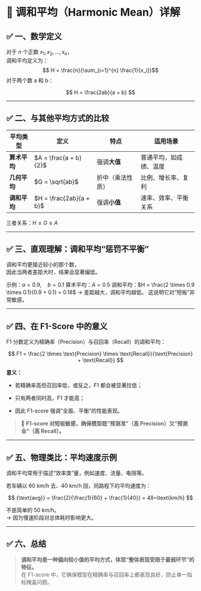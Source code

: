 # 🧮 调和平均（Harmonic Mean）详解

## ✅ 一、数学定义

对于 $n$ 个正数 $x_1, x_2, \ldots, x_n​$，  
调和平均定义为：
$$
H = \frac{n}{\sum_{i=1}^{n} \frac{1}{x_i}}​
$$
对于两个数 a 和 b：

$$
H = \frac{2ab}{a + b}
$$

---

## ✅ 二、与其他平均方式的比较

| 平均类型     | 定义                      | 特点       | 适用场景        |
| -------- | ----------------------- | -------- | ----------- |
| **算术平均** | $A = \frac{a + b}{2}$   | 强调**大值** | 普通平均，如成绩、温度 |
| **几何平均** | $G = \sqrt{ab}$         | 折中（乘法性质） | 比例、增长率、复利   |
| **调和平均** | $H = \frac{2ab}{a + b}$ | 强调**小值** | 速率、效率、平衡关系  |

三者关系：$H \le G \le A$

---

## ✅ 三、直观理解：调和平均“惩罚不平衡”

调和平均更接近较小的那个数，  
因此当两者差距大时，结果会显著偏低。

示例：$a = 0.9, \quad b = 0.1$
算术平均：$A = 0.5$
调和平均：$H = \frac{2 \times 0.9 \times 0.1}{0.9 + 0.1} = 0.18$
→ 差距越大，调和平均越低。 这说明它对“短板”非常敏感。

---

## ✅ 四、在 F1-Score 中的意义

F1 分数定义为精确率（Precision）与召回率（Recall）的调和平均：

$$
F1 = \frac{2 \times \text{Precision} \times \text{Recall}}{\text{Precision} + \text{Recall}}
$$

**意义：**

- 若精确率高但召回率低，或反之，F1 都会被显著拉低；
    
- 只有两者同时高，F1 才能高；
    
- 因此 F1-score 强调“全面、平衡”的性能表现。
    

> 🔹 **F1-score 对短板敏感，确保模型既“预测准”（高 Precision）又“预测全”（高 Recall）。**

---

## ✅ 五、物理类比：平均速度示例

调和平均常用于描述“效率类”量，例如速度、流量、电阻等。

若车辆以 60 km/h 去、40 km/h 回，同路程下的平均速度为：

$$
{\text{avg}} = \frac{2}{\frac{1}{60} + \frac{1}{40}} = 48~\text{km/h}
$$

不是简单的 50 km/h。  
→ 因为慢速阶段对总体耗时影响更大。

---

## ✅ 六、总结

> **调和平均是一种偏向较小值的平均方式，体现“整体表现受限于最弱环节”的特征。**  
> 在 F1-score 中，它确保模型在精确率与召回率上都表现良好，防止单一指标掩盖问题。